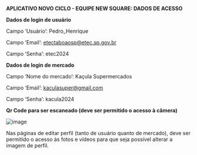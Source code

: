 **APLICATIVO NOVO CICLO - EQUIPE NEW SQUARE: DADOS DE ACESSO**

**Dados de login de usuário**

Campo ‘Usuário’: Pedro_Henrique

Campo ‘Email’: etectaboaosp@etec.sp.gov.br

Campo ‘Senha’: etec2024
 
**Dados de login de mercado**

Campo ‘Nome do mercado’: Kaçula Supermercados

Campo ‘Email’: kaculasuper@gmail.com

Campo ‘Senha’: kacula2024


**Qr Code para ser escaneado (deve ser permitido o acesso à câmera)**

![image](https://github.com/user-attachments/assets/aba676d2-dccb-415c-aa4e-023540a1f81c)

Nas páginas de editar perfil (tanto de usuário quanto de mercado), deve ser permitido o acesso às fotos e vídeos para que seja possível alterar a imagem de perfil.


